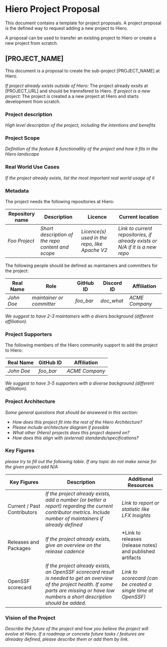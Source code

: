 # Hiero Project Proposal

This document contains a template for project proposals. A project proposal is the defined way to request adding a new project to Hiero.

A proposal can be used to transfer an existing project to Hiero or create a new project from scratch.

## [PROJECT_NAME]

This document is a proposal to create the sub-project [PROJECT_NAME] at Hiero.

*If project already exists outside of Hiero:* The project already exsits at [PROJECT_URL] and should be trannsfered to Hiero.
*If project is a new project:* The project is created a a new project at Hiero and starts development from scratch.

### Project description

*High level description of the project, including the intentions and benefits*

### Project Scope

*Definition of the feature & functionallity of the project and how it fits in the Hiero landscape*

### Real World Use Cases

*If the project already exists, list the most important real world usage of it*

### Metadata

The project needs the following repositories at Hiero:

| Repository name    | Description | Licence | Current location |
| ------------------ | ----------- | ------- | ---------------- |
| *Foo Project* | *Short description of the repo content and scope* | *Licence(s) used in the repo, like Apache V2* | *Link to current repositories, if already exists or N/A if it is a new repo* |

The following people should be defined as maintainers and committers for the project:

| Real Name    | Role                     | GitHub ID   | Discord ID | Affiliation     |
| ------------ | ------------------------ | ----------- | ---------- | --------------- |
| *John Doe*   | *maintainer or committer* | *foo_bar*   | *doc_what* | *ACME Company*  |

*We suggest to have 2-3 maintainers with a divers background (different affiliation).*

### Project Supporters

The following members of the Hiero community support to add the project to Hiero:

| Real Name    | GitHub ID   |  Affiliation     |
| ------------ | ----------- |  --------------- |
| *John Doe*   | *foo_bar*   |  *ACME Company*  |

*We suggest to have 3-5 supporters with a diverse background (different affiliation).*

### Project Architecture

*Some general questions that should be answered in this section:*

- *How does this project fit into the rest of the Hiero Architecture?*
- *Please include architecture diagram if possible*
- *What other (Hiero) projects does this project depend on?*
- *How does this align with (external) standards/specifications?*

### Key Figures

*please try to fill out the following table. If any topic do not make sense for the given project add N/A*

| Key Figures  | Description              | Additional Resources   |
| ------------ | ------------------------ | ----------------------- |
| Current / Past Contributors   | *If the project already exists, add a number (or better a report) regarding the current contributor metrics. Include number of maintainers if already defined* | *Link to report or statistic like LFX Insights* |
| Releases and Packages | *If the project already exists, give an overview on the release cadence* | *Link to releases (release notes) and published artifacts |
| OpenSSF scorecard | *If the project already exists, an OpenSSF scorecard result is needed to get an overview of the project health. If some parts are missing or have low numbers a short description should be added.* | *Link to scorecard (can be created a single time at OpenSSF)* |

### Vision of the Project

*Describe the future of the project and how you believe the project will evolve at Hiero. If a roadmap or concrete future tasks / features are alreadey defined, please describe them or add them by link.*





